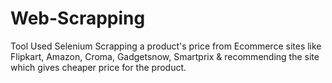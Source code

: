 # Web-Scrapping
Tool Used Selenium
Scrapping a product's price from Ecommerce sites like Flipkart, Amazon, Croma, Gadgetsnow,  Smartprix & 
recommending the site which gives cheaper price for the product.
